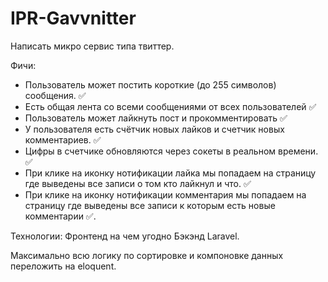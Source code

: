 # IPR-Gavvnitter


Написать микро сервис типа твиттер.

Фичи:
- Пользователь может постить короткие (до 255 символов) сообщения.   ✅
- Есть общая лента со всеми сообщениями от всех пользователей  ✅
- Пользователь может лайкнуть пост и прокомментировать  ✅
- У пользователя есть счётчик новых лайков и счетчик новых комментариев. ✅
- Цифры в счетчике обновляются через сокеты в реальном времени. ✅
- При клике на иконку нотификации лайка мы попадаем на страницу где выведены все записи о том кто лайкнул и что. ✅
- При клике на иконку нотификации комментария мы попадаем на страницу где выведены все записи к которым есть новые комментарии  ✅.

Технологии:
Фронтенд на чем угодно
Бэкэнд Laravel.

Максимально всю логику по сортировке и компоновке данных переложить на eloquent. 

